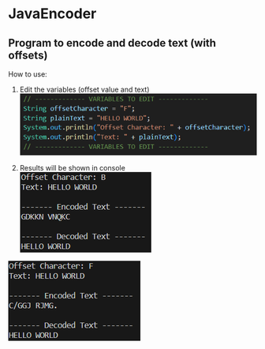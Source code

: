 # JavaEncoder

## Program to encode and decode text (with offsets)
How to use:
1. Edit the variables (offset value and text)
![Edit Variables](/images/edit_variables.png)

2. Results will be shown in console
![Offset B](/images/offsetB.png)

![Offset F](/images/offsetF.png)